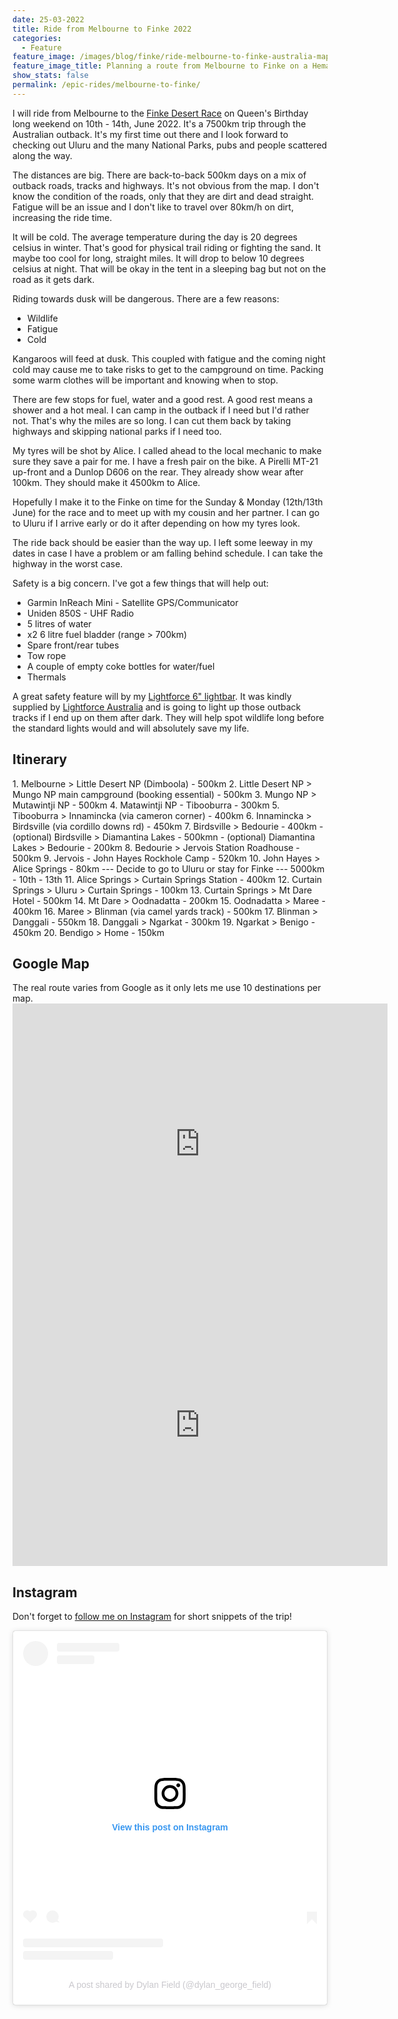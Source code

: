 ```yaml
---
date: 25-03-2022
title: Ride from Melbourne to Finke 2022
categories:
  - Feature
feature_image: /images/blog/finke/ride-melbourne-to-finke-australia-map
feature_image_title: Planning a route from Melbourne to Finke on a Hema roadmap
show_stats: false
permalink: /epic-rides/melbourne-to-finke/
---
```

I will ride from Melbourne to the <a href="https://finkedesertrace.com.au/" target="_blank">Finke Desert Race</a> on Queen's Birthday long weekend on 10th - 14th, June 2022. It's a 7500km trip through the Australian outback. It's my first time out there and I look forward to checking out Uluru and the many National Parks, pubs and people scattered along the way. 

The distances are big. There are back-to-back 500km days on a mix of outback roads, tracks and highways. It's not obvious from the map. I don't know the condition of the roads, only that they are dirt and dead straight. Fatigue will be an issue and I don't like to travel over 80km/h on dirt, increasing the ride time.

It will be cold. The average temperature during the day is 20 degrees celsius in winter. That's good for physical trail riding or fighting the sand. It maybe too cool for long, straight miles. It will drop to below 10 degrees celsius at night. That will be okay in the tent in a sleeping bag but not on the road as it gets dark.

Riding towards dusk will be dangerous. There are a few reasons:
- Wildlife
- Fatigue
- Cold

Kangaroos will feed at dusk. This coupled with fatigue and the coming night cold may cause me to take risks to get to the campground on time. Packing some warm clothes will be important and knowing when to stop.

There are few stops for fuel, water and a good rest. A good rest means a shower and a hot meal. I can camp in the outback if I need but I'd rather not. That's why the miles are so long. I can cut them back by taking highways and skipping national parks if I need too.

My tyres will be shot by Alice. I called ahead to the local mechanic to make sure they save a pair for me. I have a fresh pair on the bike. A Pirelli MT-21 up-front and a Dunlop D606 on the rear. They already show wear after 100km. They should make it 4500km to Alice.

Hopefully I make it to the Finke on time for the Sunday & Monday (12th/13th June) for the race and to meet up with my cousin and her partner. I can go to Uluru if I arrive early or do it after depending on how my tyres look.

The ride back should be easier than the way up. I left some leeway in my dates in case I have a problem or am falling behind schedule. I can take the highway in the worst case.

Safety is a big concern. I've got a few things that will help out:
- Garmin InReach Mini - Satellite GPS/Communicator
- Uniden 850S - UHF Radio
- 5 litres of water
- x2 6 litre fuel bladder (range > 700km)
- Spare front/rear tubes
- Tow rope
- A couple of empty coke bottles for water/fuel
- Thermals

A great safety feature will by my <a href="{% post_url 2020-06-19-lightforce-lightbar %}">Lightforce 6" lightbar</a>. It was kindly supplied by <a href="https://au.lightforce.com/" target="_blank">Lightforce Australia</a> and is going to light up those outback tracks if I end up on them after dark. They will help spot wildlife long before the standard lights would and will absolutely save my life.

<h2>Itinerary</h2>
1. Melbourne > Little Desert NP (Dimboola) - 500km
2. Little Desert NP > Mungo NP main campground (booking essential) - 500km
3. Mungo NP > Mutawintji NP - 500km
4. Matawintji NP - Tibooburra - 300km 
5. Tibooburra > Innamincka (via cameron corner) - 400km
6. Innamincka > Birdsville (via cordillo downs rd) - 450km
7. Birdsville > Bedourie - 400km 
- (optional) Birdsville > Diamantina Lakes - 500kmn
- (optional) Diamantina Lakes > Bedourie - 200km
8. Bedourie > Jervois Station Roadhouse - 500km
9. Jervois - John Hayes Rockhole Camp - 520km
10. John Hayes > Alice Springs - 80km
--- Decide to go to Uluru or stay for Finke --- 5000km - 10th - 13th
11. Alice Springs > Curtain Springs Station - 400km
12. Curtain Springs > Uluru > Curtain Springs - 100km
13. Curtain Springs > Mt Dare Hotel - 500km
14. Mt Dare > Oodnadatta - 200km
15. Oodnadatta > Maree - 400km
16. Maree > Blinman (via camel yards track) - 500km
17. Blinman > Danggali - 550km
18. Danggali > Ngarkat - 300km
19. Ngarkat > Benigo - 450km
20. Bendigo > Home - 150km

<h2>Google Map</h2>
The real route varies from Google as it only lets me use 10 destinations per map.

<iframe src="https://www.google.com/maps/embed?pb=!1m76!1m12!1m3!1d14190923.119233124!2d130.3218705838352!3d-29.731898710923456!2m3!1f0!2f0!3f0!3m2!1i1024!2i768!4f13.1!4m61!3e0!4m5!1s0x6ad646b5d2ba4df7%3A0x4045675218ccd90!2smelbourne!3m2!1d-37.8136276!2d144.96305759999998!4m5!1s0x6acec88bc673206d%3A0xf0579a51442ae50!2sLittle%20Desert%20National%20Park%2C%20Horseshoe%20Bend%20Rd%2C%20Dimboola%20VIC%203414!3m2!1d-36.4981959!2d142.0179274!4m5!1s0x6ae78cfa3a74f2cf%3A0x40609b4904401e0!2sMungo%20NSW!3m2!1d-33.7624981!2d143.1654127!4m5!1s0x6aefe03e947347bd%3A0x9b67a331b6af342d!2sMutawintji%20NSW!3m2!1d-31.073976599999998!2d142.1366452!4m5!1s0x6af6e30778d06e7b%3A0x40609b490440120!2sTibooburra%20NSW!3m2!1d-29.271291899999998!2d142.02444889999998!4m5!1s0x6a8b1bffb1f3a527%3A0x4033654628eee40!2sInnamincka%20SA!3m2!1d-27.746217599999998!2d140.7385808!4m5!1s0x6a6873c6bb92d6fd%3A0x400eef17f2097e0!2sBirdsville%20QLD!3m2!1d-25.898212599999997!2d139.353513!4m5!1s0x6a6a26a078778bd3%3A0x400eef17f209840!2sBedourie%20QLD!3m2!1d-24.535111699999998!2d139.5677302!4m5!1s0x6a76b3f00e140395%3A0x7f22446ab0d5f0bf!2sJervois%20Station%20Roadhouse%2C%20Anatye%20NT!3m2!1d-22.9509525!2d136.1427612!4m5!1s0x2b321944be8f1331%3A0x50217a82a254fd0!2sAlice%20Springs%20NT!3m2!1d-23.698041999999997!2d133.8807471!5e0!3m2!1sen!2sau!4v1648207851842!5m2!1sen!2sau" width="600" height="450" style="border:0;" allowfullscreen="" loading="lazy" referrerpolicy="no-referrer-when-downgrade"></iframe>

<iframe src="https://www.google.com/maps/embed?pb=!1m76!1m12!1m3!1d7027545.498507321!2d133.4746490868394!3d-30.67849351901787!2m3!1f0!2f0!3f0!3m2!1i1024!2i768!4f13.1!4m61!3e0!4m5!1s0x2b321944be8f1331%3A0x50217a82a254fd0!2sAlice%20Springs%20NT!3m2!1d-23.698041999999997!2d133.8807471!4m5!1s0x2b236c2b6d625223%3A0x43a8cd4d9bc55f21!2sUluru%2C%20Petermann%20NT!3m2!1d-25.344427699999997!2d131.0368822!4m5!1s0x2b2b037a2444969b%3A0x40217a82a2542a0!2sFinke%20NT!3m2!1d-25.5821522!2d134.5779806!4m5!1s0x6a800bb7531cd3f1%3A0xa623fb27442e90bf!2sMt%20Dare%20Hotel%2C%20Witjira%20SA!3m2!1d-26.0700778!2d135.2476196!4m5!1s0x6a86d84454ef8df9%3A0x4033654628eee80!2sOodnadatta%20SA!3m2!1d-27.550093399999998!2d135.4491827!4m5!1s0x6a8e5c14c70a8b79%3A0x4033654628eee60!2sMarree%20SA!3m2!1d-29.6487795!2d138.0633475!4m5!1s0x6a941e721ff6d78d%3A0x4033654628eedf0!2sBlinman%20SA!3m2!1d-31.0936931!2d138.6780291!4m5!1s0x6ac1b5dd7816f345%3A0xb6cff1962c208b0e!2sDanggali%20SA!3m2!1d-33.2242272!2d140.71181389999998!4m5!1s0x6ac87c96ff35a31f%3A0x4033654628eeb90!2sNgarkat%20SA!3m2!1d-35.743220699999995!2d140.8006016!4m5!1s0x6ad646b5d2ba4df7%3A0x4045675218ccd90!2sMelbourne%20VIC!3m2!1d-37.8136276!2d144.96305759999998!5e0!3m2!1sen!2sau!4v1648208013717!5m2!1sen!2sau" width="600" height="450" style="border:0;" allowfullscreen="" loading="lazy" referrerpolicy="no-referrer-when-downgrade"></iframe>

<h2>Instagram</h2>
<p>Don't forget to <a href="https://instagram.com/dylan_george_field" target="_blank">follow me on Instagram</a> 
for short snippets of the trip!</p>
<div style="display:flex;justify-content:center">
<blockquote class="instagram-media" data-instgrm-captioned data-instgrm-permalink="https://www.instagram.com/p/CbhZbnqPd7N/?utm_source=ig_embed&amp;utm_campaign=loading" data-instgrm-version="14" style=" background:#FFF; border:0; border-radius:3px; box-shadow:0 0 1px 0 rgba(0,0,0,0.5),0 1px 10px 0 rgba(0,0,0,0.15); margin: 1px; max-width:540px; min-width:326px; padding:0; width:99.375%; width:-webkit-calc(100% - 2px); width:calc(100% - 2px);"><div style="padding:16px;"> <a href="https://www.instagram.com/p/CbhZbnqPd7N/?utm_source=ig_embed&amp;utm_campaign=loading" style=" background:#FFFFFF; line-height:0; padding:0 0; text-align:center; text-decoration:none; width:100%;" target="_blank"> <div style=" display: flex; flex-direction: row; align-items: center;"> <div style="background-color: #F4F4F4; border-radius: 50%; flex-grow: 0; height: 40px; margin-right: 14px; width: 40px;"></div> <div style="display: flex; flex-direction: column; flex-grow: 1; justify-content: center;"> <div style=" background-color: #F4F4F4; border-radius: 4px; flex-grow: 0; height: 14px; margin-bottom: 6px; width: 100px;"></div> <div style=" background-color: #F4F4F4; border-radius: 4px; flex-grow: 0; height: 14px; width: 60px;"></div></div></div><div style="padding: 19% 0;"></div> <div style="display:block; height:50px; margin:0 auto 12px; width:50px;"><svg width="50px" height="50px" viewBox="0 0 60 60" version="1.1" xmlns="https://www.w3.org/2000/svg" xmlns:xlink="https://www.w3.org/1999/xlink"><g stroke="none" stroke-width="1" fill="none" fill-rule="evenodd"><g transform="translate(-511.000000, -20.000000)" fill="#000000"><g><path d="M556.869,30.41 C554.814,30.41 553.148,32.076 553.148,34.131 C553.148,36.186 554.814,37.852 556.869,37.852 C558.924,37.852 560.59,36.186 560.59,34.131 C560.59,32.076 558.924,30.41 556.869,30.41 M541,60.657 C535.114,60.657 530.342,55.887 530.342,50 C530.342,44.114 535.114,39.342 541,39.342 C546.887,39.342 551.658,44.114 551.658,50 C551.658,55.887 546.887,60.657 541,60.657 M541,33.886 C532.1,33.886 524.886,41.1 524.886,50 C524.886,58.899 532.1,66.113 541,66.113 C549.9,66.113 557.115,58.899 557.115,50 C557.115,41.1 549.9,33.886 541,33.886 M565.378,62.101 C565.244,65.022 564.756,66.606 564.346,67.663 C563.803,69.06 563.154,70.057 562.106,71.106 C561.058,72.155 560.06,72.803 558.662,73.347 C557.607,73.757 556.021,74.244 553.102,74.378 C549.944,74.521 548.997,74.552 541,74.552 C533.003,74.552 532.056,74.521 528.898,74.378 C525.979,74.244 524.393,73.757 523.338,73.347 C521.94,72.803 520.942,72.155 519.894,71.106 C518.846,70.057 518.197,69.06 517.654,67.663 C517.244,66.606 516.755,65.022 516.623,62.101 C516.479,58.943 516.448,57.996 516.448,50 C516.448,42.003 516.479,41.056 516.623,37.899 C516.755,34.978 517.244,33.391 517.654,32.338 C518.197,30.938 518.846,29.942 519.894,28.894 C520.942,27.846 521.94,27.196 523.338,26.654 C524.393,26.244 525.979,25.756 528.898,25.623 C532.057,25.479 533.004,25.448 541,25.448 C548.997,25.448 549.943,25.479 553.102,25.623 C556.021,25.756 557.607,26.244 558.662,26.654 C560.06,27.196 561.058,27.846 562.106,28.894 C563.154,29.942 563.803,30.938 564.346,32.338 C564.756,33.391 565.244,34.978 565.378,37.899 C565.522,41.056 565.552,42.003 565.552,50 C565.552,57.996 565.522,58.943 565.378,62.101 M570.82,37.631 C570.674,34.438 570.167,32.258 569.425,30.349 C568.659,28.377 567.633,26.702 565.965,25.035 C564.297,23.368 562.623,22.342 560.652,21.575 C558.743,20.834 556.562,20.326 553.369,20.18 C550.169,20.033 549.148,20 541,20 C532.853,20 531.831,20.033 528.631,20.18 C525.438,20.326 523.257,20.834 521.349,21.575 C519.376,22.342 517.703,23.368 516.035,25.035 C514.368,26.702 513.342,28.377 512.574,30.349 C511.834,32.258 511.326,34.438 511.181,37.631 C511.035,40.831 511,41.851 511,50 C511,58.147 511.035,59.17 511.181,62.369 C511.326,65.562 511.834,67.743 512.574,69.651 C513.342,71.625 514.368,73.296 516.035,74.965 C517.703,76.634 519.376,77.658 521.349,78.425 C523.257,79.167 525.438,79.673 528.631,79.82 C531.831,79.965 532.853,80.001 541,80.001 C549.148,80.001 550.169,79.965 553.369,79.82 C556.562,79.673 558.743,79.167 560.652,78.425 C562.623,77.658 564.297,76.634 565.965,74.965 C567.633,73.296 568.659,71.625 569.425,69.651 C570.167,67.743 570.674,65.562 570.82,62.369 C570.966,59.17 571,58.147 571,50 C571,41.851 570.966,40.831 570.82,37.631"></path></g></g></g></svg></div><div style="padding-top: 8px;"> <div style=" color:#3897f0; font-family:Arial,sans-serif; font-size:14px; font-style:normal; font-weight:550; line-height:18px;">View this post on Instagram</div></div><div style="padding: 12.5% 0;"></div> <div style="display: flex; flex-direction: row; margin-bottom: 14px; align-items: center;"><div> <div style="background-color: #F4F4F4; border-radius: 50%; height: 12.5px; width: 12.5px; transform: translateX(0px) translateY(7px);"></div> <div style="background-color: #F4F4F4; height: 12.5px; transform: rotate(-45deg) translateX(3px) translateY(1px); width: 12.5px; flex-grow: 0; margin-right: 14px; margin-left: 2px;"></div> <div style="background-color: #F4F4F4; border-radius: 50%; height: 12.5px; width: 12.5px; transform: translateX(9px) translateY(-18px);"></div></div><div style="margin-left: 8px;"> <div style=" background-color: #F4F4F4; border-radius: 50%; flex-grow: 0; height: 20px; width: 20px;"></div> <div style=" width: 0; height: 0; border-top: 2px solid transparent; border-left: 6px solid #f4f4f4; border-bottom: 2px solid transparent; transform: translateX(16px) translateY(-4px) rotate(30deg)"></div></div><div style="margin-left: auto;"> <div style=" width: 0px; border-top: 8px solid #F4F4F4; border-right: 8px solid transparent; transform: translateY(16px);"></div> <div style=" background-color: #F4F4F4; flex-grow: 0; height: 12px; width: 16px; transform: translateY(-4px);"></div> <div style=" width: 0; height: 0; border-top: 8px solid #F4F4F4; border-left: 8px solid transparent; transform: translateY(-4px) translateX(8px);"></div></div></div> <div style="display: flex; flex-direction: column; flex-grow: 1; justify-content: center; margin-bottom: 24px;"> <div style=" background-color: #F4F4F4; border-radius: 4px; flex-grow: 0; height: 14px; margin-bottom: 6px; width: 224px;"></div> <div style=" background-color: #F4F4F4; border-radius: 4px; flex-grow: 0; height: 14px; width: 144px;"></div></div></a><p style=" color:#c9c8cd; font-family:Arial,sans-serif; font-size:14px; line-height:17px; margin-bottom:0; margin-top:8px; overflow:hidden; padding:8px 0 7px; text-align:center; text-overflow:ellipsis; white-space:nowrap;"><a href="https://www.instagram.com/p/CbhZbnqPd7N/?utm_source=ig_embed&amp;utm_campaign=loading" style=" color:#c9c8cd; font-family:Arial,sans-serif; font-size:14px; font-style:normal; font-weight:normal; line-height:17px; text-decoration:none;" target="_blank">A post shared by Dylan Field (@dylan_george_field)</a></p></div></blockquote> <script async src="//www.instagram.com/embed.js"></script>
</div>